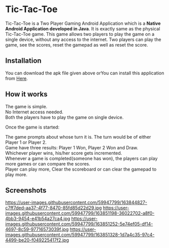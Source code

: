 # Tic-Tac-Toe

Tic-Tac-Toe is a Two Player Gaming Android Application which is a **Native Android Application developed in Java**. It is exactly same as the physical Tic-Tac-Toe game.
This game allows two players to play the game on a single device, without any access to the internet. Two players can play the game, see the scores, reset the gamepad as well as reset the score.

## Installation

You can download the apk file given above orYou can install this application from [Here](https://1drv.ms/u/s!AosmDyq537C4g1WuQirb-tHPHTf6?e=mo87GS).



## How it works

The game is simple.  
No Internet access needed.  
Both the players have to play the game on single device.

Once the game is started:

The game prompts about whose turn it is. The turn would be of either Player 1 or Player 2.  
Game have three results: Player 1 Won, Player 2 Won and Draw.  
Whichever player wins, his/her score gets incremented.  
Whenever a game is completed(someone has won), the players can play more games or can compare the scores.  
Player can play more, Clear the scoreboard or can clear the gamepad to play more.


## Screenshots
https://user-images.githubusercontent.com/59947799/163844827-c7ff7ded-aa37-4f77-8470-85fd85d22d29.jpg
https://user-images.githubusercontent.com/59947799/163851198-36022702-a8f0-4bb3-9454-e41b54a27ca4.jpg
https://user-images.githubusercontent.com/59947799/163851252-5e74ef05-df14-4697-8c59-97716573039f.jpg
https://user-images.githubusercontent.com/59947799/163851328-1d7a4c35-97c4-4499-be20-f049225417f2.jpg
